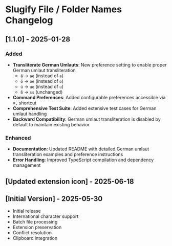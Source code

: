# Slugify File / Folder Names Changelog

## [1.1.0] - 2025-01-28

### Added
- **Transliterate German Umlauts**: New preference setting to enable proper German umlaut transliteration
  - `ä` → `ae` (instead of `a`)
  - `ö` → `oe` (instead of `o`)  
  - `ü` → `ue` (instead of `u`)
  - `ß` → `ss` (unchanged)
- **Command Preferences**: Added configurable preferences accessible via `⌘,` shortcut
- **Comprehensive Test Suite**: Added extensive test cases for German umlaut handling
- **Backward Compatibility**: German umlaut transliteration is disabled by default to maintain existing behavior

### Enhanced
- **Documentation**: Updated README with detailed German umlaut transliteration examples and preference instructions
- **Error Handling**: Improved TypeScript compilation and dependency management

## [Updated extension icon] - 2025-06-18

## [Initial Version] - 2025-05-30

- Initial release
- International character support
- Batch file processing
- Extension preservation
- Conflict resolution
- Clipboard integration
